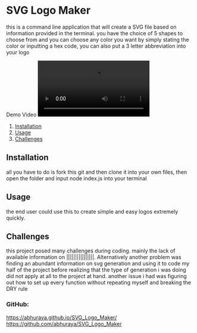# SVG Logo Maker
this is a command line application that will create a SVG file based on information provided in the terminal. you have the choice of 5 shapes to choose from and you can choose any color you want by simply stating the color or inputting a hex code, you can also put a 3 letter abbreviation into your logo

Demo Video
<video controls src="assets/SVG Logo Maker.mp4" title="Demo"></video>


1. [Installation](#Installation)
2. [Usage](#Usage)
3. [Challenges](#Challenges)



## Installation
all you have to do is fork this git and then clone it into your own files, then open the folder and input node index.js into your terminal 

## Usage
the end user could use this to create simple and easy logos extremely quickly. 

## Challenges
this project posed many challenges during coding. mainly the lack of available information on ||||||||||||||||. Alternatively another problem was finding an abundant information on svg generation and using it to code my half of the project before realizing that the type of generation i was doing did not apply at all to the project at hand. 
another issue i had was figuring out how to set up every function without repeating myself and breaking the DRY rule

### GitHub:
https://abhuraya.github.io/SVG_Logo_Maker/
https://github.com/abhuraya/SVG_Logo_Maker

